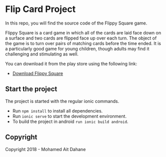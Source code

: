 # Flip Card Project
In this repo, you will find the source code of the Flippy Square game.

Flippy Square is a card game in which all of the cards are laid face down on a surface and two cards are flipped face up over each turn. The object of the game is to turn over pairs of matching cards before the time ended. It is a particularly good game for young children, though adults may find it challenging and stimulating as well.

You can download it from the play store using the following link:
 - [Download Flippy Square](https://play.google.com/store/apps/details?id=com.blbachir.flippy_square)

## Start the project

The project is started with the regular ionic commands.

- Run `npm install` to install all dependencies.
- Run `ionic serve` to start the development environment.
- To build the project in android `run ionic build android`. 

## Copyright

Copyright 2018 - Mohamed Ait Dahane